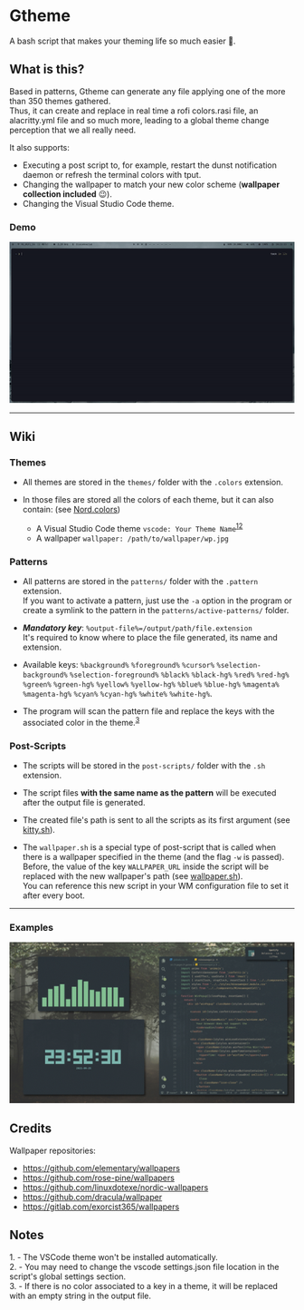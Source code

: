 # Gtheme
A bash script that makes your theming life so much easier 🎨.

## What is this?

Based in patterns, Gtheme can generate any file applying one of the more than 350 themes gathered.  
Thus, it can create and replace in real time a rofi colors.rasi file, an alacritty.yml file and so much more, leading
to a global theme change perception that we all really need.

It also supports:
* Executing a post script to, for example, restart the dunst notification daemon or refresh the terminal colors with tput.
* Changing the wallpaper to match your new color scheme (**wallpaper collection included** 😉).
* Changing the Visual Studio Code theme.

### Demo

![Demo](screenshots/demo.gif)

***

## Wiki

### Themes

* All themes are stored in the `themes/` folder with the `.colors` extension.  

* In those files are stored all the colors of each theme, but it can also contain: (see [Nord.colors](https://github.com/daavidrgz/gtheme/tree/master/themes/Nord.colors))
	* A Visual Studio Code theme `vscode: Your Theme Name`<sup>[1](#vscode_theme)</sup><sup>[2](#vscode_theme_2)</sup>
	* A wallpaper `wallpaper: /path/to/wallpaper/wp.jpg`

### Patterns

* All patterns are stored in the `patterns/` folder with the `.pattern` extension.  
If you want to activate a pattern, just use the `-a` option in the program or create a symlink to the pattern in the `patterns/active-patterns/` folder.

* ***Mandatory key***: `%output-file%=/output/path/file.extension`  
It's required to know where to place the file generated, its name and extension.

* Available keys: `%background%` `%foreground%` `%cursor%` `%selection-background%` `%selection-foreground%` `%black%` `%black-hg%` `%red%` `%red-hg%` `%green%` `%green-hg%` `%yellow%` `%yellow-hg%` `%blue%` `%blue-hg%` `%magenta%` `%magenta-hg%` `%cyan%` `%cyan-hg%` `%white%` `%white-hg%`.

* The program will scan the pattern file and replace the keys with the associated color in the theme.<sup>[3](#no_color)</sup>

### Post-Scripts

* The scripts will be stored in the `post-scripts/` folder with the `.sh` extension.  

* The script files **with the same name as the pattern** will be executed after the output file is generated.   

* The created file's path is sent to all the scripts as its first argument (see [kitty.sh](https://github.com/daavidrgz/gtheme/tree/master/post-scripts/kitty.sh)). 

* The `wallpaper.sh` is a special type of post-script that is called when there is a wallpaper specified in the theme (and the flag `-w` is passed).
Before, the value of the key `WALLPAPER_URL` inside the script will be replaced with the new wallpaper's path (see [wallpaper.sh](https://github.com/daavidrgz/gtheme/tree/master/post-scripts/wallpaper.sh)).  
You can reference this new script in your WM configuration file to set it after every boot.

***

### Examples

![Gif](screenshots/gif.gif)

## Credits

Wallpaper repositories:
* https://github.com/elementary/wallpapers
* https://github.com/rose-pine/wallpapers
* https://github.com/linuxdotexe/nordic-wallpapers
* https://github.com/dracula/wallpaper
* https://gitlab.com/exorcist365/wallpapers

## Notes

<a name="vscode_theme">1. - </a>The VSCode theme won't be installed automatically.  
<a name="vscode_theme_2">2. - </a>You may need to change the vscode settings.json file location in the script's global settings section.  
<a name="no_color">3. - </a>If there is no color associated to a key in a theme, it will be replaced with an empty string in the output file.
